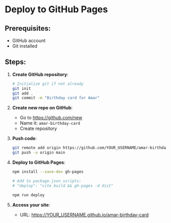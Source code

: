 # Deploy to GitHub Pages

## Prerequisites:
- GitHub account
- Git installed

## Steps:

1. **Create GitHub repository**:
   ```bash
   # Initialize git if not already
   git init
   git add .
   git commit -m "Birthday card for Amar"
   ```

2. **Create new repo on GitHub**:
   - Go to https://github.com/new
   - Name it: `amar-birthday-card`
   - Create repository

3. **Push code**:
   ```bash
   git remote add origin https://github.com/YOUR_USERNAME/amar-birthday-card.git
   git push -u origin main
   ```

4. **Deploy to GitHub Pages**:
   ```bash
   npm install --save-dev gh-pages
   
   # Add to package.json scripts:
   # "deploy": "vite build && gh-pages -d dist"
   
   npm run deploy
   ```

5. **Access your site**:
   - URL: https://YOUR_USERNAME.github.io/amar-birthday-card
